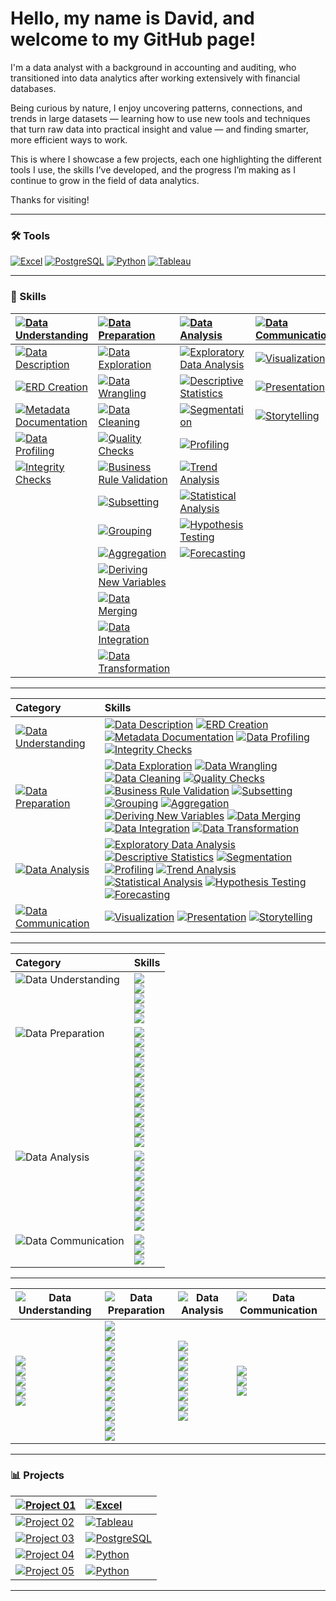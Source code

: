 # Hello, my name is David, and welcome to my GitHub page!

I'm a data analyst with a background in accounting and auditing, who transitioned into data analytics after working extensively with financial databases.

Being curious by nature, I enjoy uncovering patterns, connections, and trends in large datasets — learning how to use new tools and techniques that turn raw data into practical insight and value — and finding smarter, more efficient ways to work.

This is where I showcase a few projects, each one highlighting the different tools I use, the skills I’ve developed, and the progress I’m making as I continue to grow in the field of data analytics.

Thanks for visiting!

---

### 🛠️ Tools <!--& Technologies-->
[![Excel](https://img.shields.io/badge/Excel-217346?logo=microsoft-excel&logoColor=white)](#)
[![PostgreSQL](https://img.shields.io/badge/PostgreSQL-336791?logo=postgresql&logoColor=white)](#)
[![Python](https://img.shields.io/badge/Python-3776AB?logo=python&logoColor=white)](#)
[![Tableau](https://img.shields.io/badge/Tableau-1C4481?logo=tableau&logoColor=white)](#)
<!--[![Power BI](https://img.shields.io/badge/Power%20BI-F2C811?logo=power-bi&logoColor=black)](#)-->

</div>

---

### 🧠 Skills

[![Data Understanding](https://img.shields.io/badge/Data-Understanding-2E7D32)](#) | [![Data Preparation](https://img.shields.io/badge/Data-Preparation-1565C0)](#) | [![Data Analysis](https://img.shields.io/badge/Data-Analysis-4527A0)](#) | [![Data Communication](https://img.shields.io/badge/Data-Communication-00796B)](#)
:---|:---|:---|:---
[![Data Description](https://img.shields.io/badge/Data%20Description-4CAF50)](#) | [![Data Exploration](https://img.shields.io/badge/Data%20Exploration-2196F3)](#) | [![Exploratory Data Analysis](https://img.shields.io/badge/Exploratory%20Data%20Analysis-673AB7)](#) | [![Visualization](https://img.shields.io/badge/Visualization-26A69A)](#)
[![ERD Creation](https://img.shields.io/badge/ERD%20Creation-4CAF50)](#) | [![Data Wrangling](https://img.shields.io/badge/Data%20Wrangling-2196F3)](#) | [![Descriptive Statistics](https://img.shields.io/badge/Descriptive%20Statistics-673AB7)](#) | [![Presentation](https://img.shields.io/badge/Presentation-26A69A)](#)
[![Metadata Documentation](https://img.shields.io/badge/Metadata%20Documentation-4CAF50)](#) | [![Data Cleaning](https://img.shields.io/badge/Data%20Cleaning-2196F3)](#) | [![Segmentation](https://img.shields.io/badge/Segmentation-673AB7)](#) | [![Storytelling](https://img.shields.io/badge/Storytelling-26A69A)](#)
[![Data Profiling](https://img.shields.io/badge/Data%20Profiling-4CAF50)](#) | [![Quality Checks](https://img.shields.io/badge/Quality%20Checks-2196F3)](#) | [![Profiling](https://img.shields.io/badge/Profiling-673AB7)](#) |</span>
[![Integrity Checks](https://img.shields.io/badge/Integrity%20Checks-4CAF50)](#) | [![Business Rule Validation](https://img.shields.io/badge/Business%20Rule%20Validation-2196F3)](#) | [![Trend Analysis](https://img.shields.io/badge/Trend%20Analysis-673AB7)](#) |</span>
</span> | [![Subsetting](https://img.shields.io/badge/Subsetting-2196F3)](#) | [![Statistical Analysis](https://img.shields.io/badge/Statistical%20Analysis-673AB7)](#) |</span>
</span> | [![Grouping](https://img.shields.io/badge/Grouping-2196F3)](#) | [![Hypothesis Testing](https://img.shields.io/badge/Hypothesis%20Testing-673AB7)](#) |</span>
</span> | [![Aggregation](https://img.shields.io/badge/Aggregation-2196F3)](#) | [![Forecasting](https://img.shields.io/badge/Forecasting-673AB7)](#) |</span>
</span> | [![Deriving New Variables](https://img.shields.io/badge/Deriving%20New%20Variables-2196F3)](#) |</span>|</span>
</span> | [![Data Merging](https://img.shields.io/badge/Data%20Merging-2196F3)](#) |</span>|</span>
</span> | [![Data Integration](https://img.shields.io/badge/Data%20Integration-2196F3)](#) |</span>|</span>
</span> | [![Data Transformation](https://img.shields.io/badge/Data%20Transformation-2196F3)](#) |</span>|</span> 

---

**Category** | **Skills**
:---|:---
[![Data Understanding](https://img.shields.io/badge/Data-Understanding-2E7D32)](#) | [![Data Description](https://img.shields.io/badge/Data%20Description-4CAF50)](#) [![ERD Creation](https://img.shields.io/badge/ERD%20Creation-4CAF50)](#) [![Metadata Documentation](https://img.shields.io/badge/Metadata%20Documentation-4CAF50)](#) [![Data Profiling](https://img.shields.io/badge/Data%20Profiling-4CAF50)](#) [![Integrity Checks](https://img.shields.io/badge/Integrity%20Checks-4CAF50)](#)
[![Data Preparation](https://img.shields.io/badge/Data-Preparation-1565C0)](#) | [![Data Exploration](https://img.shields.io/badge/Data%20Exploration-2196F3)](#) [![Data Wrangling](https://img.shields.io/badge/Data%20Wrangling-2196F3)](#) [![Data Cleaning](https://img.shields.io/badge/Data%20Cleaning-2196F3)](#) [![Quality Checks](https://img.shields.io/badge/Quality%20Checks-2196F3)](#) [![Business Rule Validation](https://img.shields.io/badge/Business%20Rule%20Validation-2196F3)](#) [![Subsetting](https://img.shields.io/badge/Subsetting-2196F3)](#) [![Grouping](https://img.shields.io/badge/Grouping-2196F3)](#) [![Aggregation](https://img.shields.io/badge/Aggregation-2196F3)](#) [![Deriving New Variables](https://img.shields.io/badge/Deriving%20New%20Variables-2196F3)](#) [![Data Merging](https://img.shields.io/badge/Data%20Merging-2196F3)](#) [![Data Integration](https://img.shields.io/badge/Data%20Integration-2196F3)](#) [![Data Transformation](https://img.shields.io/badge/Data%20Transformation-2196F3)](#)
[![Data Analysis](https://img.shields.io/badge/Data-Analysis-4527A0)](#) | [![Exploratory Data Analysis](https://img.shields.io/badge/Exploratory%20Data%20Analysis-673AB7)](#) [![Descriptive Statistics](https://img.shields.io/badge/Descriptive%20Statistics-673AB7)](#) [![Segmentation](https://img.shields.io/badge/Segmentation-673AB7)](#) [![Profiling](https://img.shields.io/badge/Profiling-673AB7)](#) [![Trend Analysis](https://img.shields.io/badge/Trend%20Analysis-673AB7)](#) [![Statistical Analysis](https://img.shields.io/badge/Statistical%20Analysis-673AB7)](#) [![Hypothesis Testing](https://img.shields.io/badge/Hypothesis%20Testing-673AB7)](#) [![Forecasting](https://img.shields.io/badge/Forecasting-673AB7)](#)
[![Data Communication](https://img.shields.io/badge/Data-Communication-00796B)](#) | [![Visualization](https://img.shields.io/badge/Visualization-26A69A)](#) [![Presentation](https://img.shields.io/badge/Presentation-26A69A)](#) [![Storytelling](https://img.shields.io/badge/Storytelling-26A69A)](#)

---

<table>
  <thead>
    <tr>
      <th style="text-align:left; vertical-align: top;">Category</th>
      <th style="text-align:left;">Skills</th>
    </tr>
  </thead>
  <tbody>
    <tr>
      <td style="vertical-align: top;"><img src="https://img.shields.io/badge/Data-Understanding-2E7D32" alt="Data Understanding"></td>
      <td>
        <img src="https://img.shields.io/badge/Data%20Description-4CAF50"><br>
        <img src="https://img.shields.io/badge/ERD%20Creation-4CAF50"><br>
        <img src="https://img.shields.io/badge/Metadata%20Documentation-4CAF50"><br>
        <img src="https://img.shields.io/badge/Data%20Profiling-4CAF50"><br>
        <img src="https://img.shields.io/badge/Integrity%20Checks-4CAF50">
      </td>
    </tr>
    <tr>
      <td style="vertical-align: top;"><img src="https://img.shields.io/badge/Data-Preparation-1565C0" alt="Data Preparation"></td>
      <td>
        <img src="https://img.shields.io/badge/Data%20Exploration-2196F3"><br>
        <img src="https://img.shields.io/badge/Data%20Wrangling-2196F3"><br>
        <img src="https://img.shields.io/badge/Data%20Cleaning-2196F3"><br>
        <img src="https://img.shields.io/badge/Quality%20Checks-2196F3"><br>
        <img src="https://img.shields.io/badge/Business%20Rule%20Validation-2196F3"><br>
        <img src="https://img.shields.io/badge/Subsetting-2196F3"><br>
        <img src="https://img.shields.io/badge/Grouping-2196F3"><br>
        <img src="https://img.shields.io/badge/Aggregation-2196F3"><br>
        <img src="https://img.shields.io/badge/Deriving%20New%20Variables-2196F3"><br>
        <img src="https://img.shields.io/badge/Data%20Merging-2196F3"><br>
        <img src="https://img.shields.io/badge/Data%20Integration-2196F3"><br>
        <img src="https://img.shields.io/badge/Data%20Transformation-2196F3">
      </td>
    </tr>
    <tr>
      <td style="vertical-align: top;"><img src="https://img.shields.io/badge/Data-Analysis-4527A0" alt="Data Analysis"></td>
      <td>
        <img src="https://img.shields.io/badge/Exploratory%20Data%20Analysis-673AB7"><br>
        <img src="https://img.shields.io/badge/Descriptive%20Statistics-673AB7"><br>
        <img src="https://img.shields.io/badge/Segmentation-673AB7"><br>
        <img src="https://img.shields.io/badge/Profiling-673AB7"><br>
        <img src="https://img.shields.io/badge/Trend%20Analysis-673AB7"><br>
        <img src="https://img.shields.io/badge/Statistical%20Analysis-673AB7"><br>
        <img src="https://img.shields.io/badge/Hypothesis%20Testing-673AB7"><br>
        <img src="https://img.shields.io/badge/Forecasting-673AB7">
      </td>
    </tr>
    <tr>
      <td style="vertical-align: top;"><img src="https://img.shields.io/badge/Data-Communication-00796B" alt="Data Communication"></td>
      <td>
        <img src="https://img.shields.io/badge/Visualization-26A69A"><br>
        <img src="https://img.shields.io/badge/Presentation-26A69A"><br>
        <img src="https://img.shields.io/badge/Storytelling-26A69A">
      </td>
    </tr>
  </tbody>
</table>

---

<table>
  <thead>
    <tr>
      <th><img src="https://img.shields.io/badge/Data-Understanding-2E7D32" alt="Data Understanding"></th>
      <th><img src="https://img.shields.io/badge/Data-Preparation-1565C0" alt="Data Preparation"></th>
      <th><img src="https://img.shields.io/badge/Data-Analysis-4527A0" alt="Data Analysis"></th>
      <th><img src="https://img.shields.io/badge/Data-Communication-00796B" alt="Data Communication"></th>
    </tr>
  </thead>
  <tbody>
    <tr>
      <td>
        <img src="https://img.shields.io/badge/Data%20Description-4CAF50"><br>
        <img src="https://img.shields.io/badge/ERD%20Creation-4CAF50"><br>
        <img src="https://img.shields.io/badge/Metadata%20Documentation-4CAF50"><br>
        <img src="https://img.shields.io/badge/Data%20Profiling-4CAF50"><br>
        <img src="https://img.shields.io/badge/Integrity%20Checks-4CAF50">
      </td>
      <td>
        <img src="https://img.shields.io/badge/Data%20Exploration-2196F3"><br>
        <img src="https://img.shields.io/badge/Data%20Wrangling-2196F3"><br>
        <img src="https://img.shields.io/badge/Data%20Cleaning-2196F3"><br>
        <img src="https://img.shields.io/badge/Quality%20Checks-2196F3"><br>
        <img src="https://img.shields.io/badge/Business%20Rule%20Validation-2196F3"><br>
        <img src="https://img.shields.io/badge/Subsetting-2196F3"><br>
        <img src="https://img.shields.io/badge/Grouping-2196F3"><br>
        <img src="https://img.shields.io/badge/Aggregation-2196F3"><br>
        <img src="https://img.shields.io/badge/Deriving%20New%20Variables-2196F3"><br>
        <img src="https://img.shields.io/badge/Data%20Merging-2196F3"><br>
        <img src="https://img.shields.io/badge/Data%20Integration-2196F3"><br>
        <img src="https://img.shields.io/badge/Data%20Transformation-2196F3">
      </td>
      <td>
        <img src="https://img.shields.io/badge/Exploratory%20Data%20Analysis-673AB7"><br>
        <img src="https://img.shields.io/badge/Descriptive%20Statistics-673AB7"><br>
        <img src="https://img.shields.io/badge/Segmentation-673AB7"><br>
        <img src="https://img.shields.io/badge/Profiling-673AB7"><br>
        <img src="https://img.shields.io/badge/Trend%20Analysis-673AB7"><br>
        <img src="https://img.shields.io/badge/Statistical%20Analysis-673AB7"><br>
        <img src="https://img.shields.io/badge/Hypothesis%20Testing-673AB7"><br>
        <img src="https://img.shields.io/badge/Forecasting-673AB7">
      </td>
      <td>
        <img src="https://img.shields.io/badge/Visualization-26A69A"><br>
        <img src="https://img.shields.io/badge/Presentation-26A69A"><br>
        <img src="https://img.shields.io/badge/Storytelling-26A69A">
      </td>
    </tr>
  </tbody>
</table>

---

### 📊 Projects

[![Project 01](https://img.shields.io/badge/Project_01-Video_Game_Analysis-blue)](https://github.com/davidgriesel/01_video_game_market_analysis) | <span>[![Excel](https://img.shields.io/badge/Excel-217346?logo=microsoft-excel&logoColor=white)](#)</span>
:---|:---
[![Project 02](https://img.shields.io/badge/Project_02-Flu_Risk_Forecasting-green)](https://github.com/davidgriesel/02_flu_risk_forecasting) | <span>[![Tableau](https://img.shields.io/badge/Tableau-1C4481?logo=tableau&logoColor=white)](#)</span>
[![Project 03](https://img.shields.io/badge/Project_03-Streaming_DB_Queries-yellow)](https://github.com/davidgriesel/03_streaming_service_database_queries) | <span>[![PostgreSQL](https://img.shields.io/badge/PostgreSQL-336791?logo=postgresql&logoColor=white)](#)</span>
[![Project 04](https://img.shields.io/badge/Project_04-Customer_Segmentation-orange)](https://github.com/davidgriesel/04_customer_segmentation_behavioural_analysis)| <span>[![Python](https://img.shields.io/badge/Python-3776AB?logo=python&logoColor=white)](#)</span>
[![Project 05](https://img.shields.io/badge/Project_05-Coffee_Modelling-brown)](https://github.com/davidgriesel/06_coffee_quality_modelling) | <span>[![Python](https://img.shields.io/badge/Python-3776AB?logo=python&logoColor=white)](#)</span>

---

<!--

[![Data Understanding](https://img.shields.io/badge/Data-Understanding-4CAF50)](#)

- [![Data Description](https://img.shields.io/badge/Data%20Description-4CAF50)](#)
- [![ERD Creation](https://img.shields.io/badge/ERD%20Creation-4CAF50)](#)
- [![Metadata Documentation](https://img.shields.io/badge/Metadata%20Documentation-4CAF50)](#)
- [![Data Profiling](https://img.shields.io/badge/Data%20Profiling-4CAF50)](#)
- [![Integrity Checks](https://img.shields.io/badge/Integrity%20Checks-4CAF50)](#)
<br>

[![Data Preparation](https://img.shields.io/badge/Data-Preparation-2196F3)](#)

- [![Data Exploration](https://img.shields.io/badge/Data%20Exploration-2196F3)](#)
- [![Data Wrangling](https://img.shields.io/badge/Data%20Wrangling-2196F3)](#)
- [![Data Cleaning](https://img.shields.io/badge/Data%20Cleaning-2196F3)](#)
- [![Quality Checks](https://img.shields.io/badge/Quality%20Checks-2196F3)](#)
- [![Business Rule Validation](https://img.shields.io/badge/Business%20Rule%20Validation-2196F3)](#)
- [![Subsetting](https://img.shields.io/badge/Subsetting-2196F3)](#)
- [![Grouping](https://img.shields.io/badge/Grouping-2196F3)](#)
- [![Aggregation](https://img.shields.io/badge/Aggregation-2196F3)](#) 
- [![Deriving New Variables](https://img.shields.io/badge/Deriving%20New%20Variables-2196F3)](#)
- [![Data Merging](https://img.shields.io/badge/Data%20Merging-2196F3)](#)
- [![Data Integration](https://img.shields.io/badge/Data%20Integration-2196F3)](#)
- [![Data Transformation](https://img.shields.io/badge/Data%20Transformation-2196F3)](#)
<br>

[![Data Analysis](https://img.shields.io/badge/Data-Analysis-673AB7)](#)

- [![Exploratory Data Analysis](https://img.shields.io/badge/Exploratory%20Data%20Analysis-673AB7)](#)
- [![Descriptive Statistics](https://img.shields.io/badge/Descriptive%20Statistics-673AB7)](#)
- [![Segmentation](https://img.shields.io/badge/Segmentation-673AB7)](#)
- [![Profiling](https://img.shields.io/badge/Profiling-673AB7)](#)
- [![Trend Analysis](https://img.shields.io/badge/Trend%20Analysis-673AB7)](#)
- [![Statistical Analysis](https://img.shields.io/badge/Statistical%20Analysis-673AB7)](#)
- [![Hypothesis Testing](https://img.shields.io/badge/Hypothesis%20Testing-673AB7)](#)
- [![Forecasting](https://img.shields.io/badge/Forecasting-673AB7)](#)
<br>

[![Data Communication](https://img.shields.io/badge/Data-Communication-26A69A)](#)

- [![Visualization](https://img.shields.io/badge/Visualization-26A69A)](#)
- [![Presentation](https://img.shields.io/badge/Presentation-26A69A)](#)
- [![Storytelling](https://img.shields.io/badge/Storytelling-26A69A)](#)
-->




